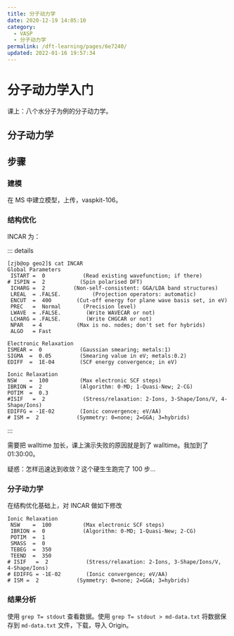 ```yaml
---
title: 分子动力学
date: 2020-12-19 14:05:10
category:
  - VASP
  - 分子动力学
permalink: /dft-learning/pages/6e7240/
updated: 2022-01-16 19:57:34
---
```


# 分子动力学入门

课上：八个水分子为例的分子动力学。

## 分子动力学

## 步骤

### 建模

在 MS 中建立模型，上传，vaspkit-106。

### 结构优化

INCAR 为：

::: details

```
[zjb@op geo2]$ cat INCAR 
Global Parameters
 ISTART =  0            (Read existing wavefunction; if there)
# ISPIN =  2           (Spin polarised DFT)
 ICHARG =  2         (Non-self-consistent: GGA/LDA band structures)
 LREAL  = .FALSE.          (Projection operators: automatic)
 ENCUT  =  400        (Cut-off energy for plane wave basis set, in eV)
 PREC   =  Normal       (Precision level)
 LWAVE  = .FALSE.        (Write WAVECAR or not)
 LCHARG = .FALSE.        (Write CHGCAR or not)
 NPAR   = 4           (Max is no. nodes; don't set for hybrids)
 ALGO   = Fast

Electronic Relaxation
ISMEAR =  0            (Gaussian smearing; metals:1)
SIGMA  =  0.05         (Smearing value in eV; metals:0.2)
EDIFF  =  1E-04        (SCF energy convergence; in eV)

Ionic Relaxation
NSW    =  100          (Max electronic SCF steps)
IBRION =  2            (Algorithm: 0-MD; 1-Quasi-New; 2-CG)
POTIM  =  0.3
#ISIF   =  2            (Stress/relaxation: 2-Ions, 3-Shape/Ions/V, 4-Shape/Ions)
EDIFFG = -1E-02        (Ionic convergence; eV/AA)
# ISM =  2            (Symmetry: 0=none; 2=GGA; 3=hybrids)

```

:::

需要把 walltime 加长，课上演示失败的原因就是到了 walltime。我加到了 01:30:00。

疑惑：怎样迅速达到收敛？这个硬生生跑完了 100 步...

### 分子动力学

在结构优化基础上，对 INCAR 做如下修改

```
Ionic Relaxation
 NSW    =  100          (Max electronic SCF steps)
 IBRION =  0            (Algorithm: 0-MD; 1-Quasi-New; 2-CG)
 POTIM  =  1
 SMASS  =  0
 TEBEG  =  350
 TEEND  =  350
# ISIF   =  2            (Stress/relaxation: 2-Ions, 3-Shape/Ions/V, 4-Shape/Ions)
# EDIFFG = -1E-02        (Ionic convergence; eV/AA)
# ISM =  2            (Symmetry: 0=none; 2=GGA; 3=hybrids)
```

### 结果分析

使用 `grep T= stdout` 查看数据。使用 `grep T= stdout > md-data.txt` 将数据保存到 `md-data.txt` 文件，下载，导入 Origin。
